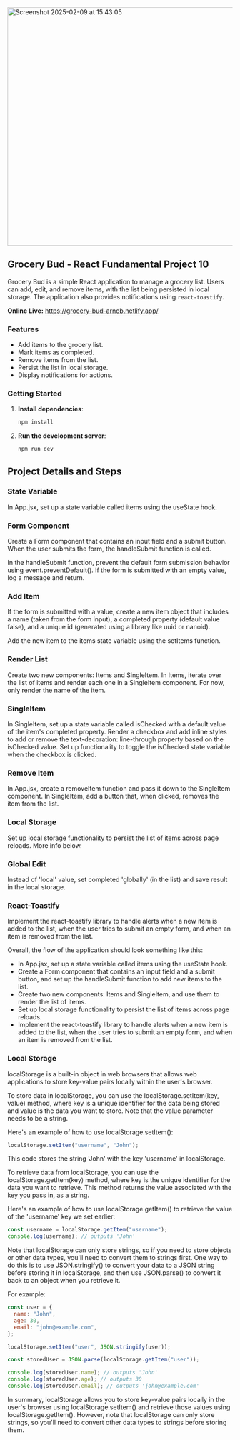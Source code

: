 
<img width="534" alt="Screenshot 2025-02-09 at 15 43 05" src="https://github.com/user-attachments/assets/b3e82528-8e1d-4838-a58c-4d7ae967e68f" />

## Grocery Bud - React Fundamental Project 10

Grocery Bud is a simple React application to manage a grocery list. Users can add, edit, and remove items, with the list being persisted in local storage. The application also provides notifications using `react-toastify`.

**Online Live:** https://grocery-bud-arnob.netlify.app/

### Features

- Add items to the grocery list.
- Mark items as completed.
- Remove items from the list.
- Persist the list in local storage.
- Display notifications for actions.

### Getting Started

1. **Install dependencies**:

   ```sh
   npm install
   ```

2. **Run the development server**:
   ```sh
   npm run dev
   ```

## Project Details and Steps

### State Variable

In App.jsx, set up a state variable called items using the useState hook.

### Form Component

Create a Form component that contains an input field and a submit button. When the user submits the form, the handleSubmit function is called.

In the handleSubmit function, prevent the default form submission behavior using event.preventDefault(). If the form is submitted with an empty value, log a message and return.

### Add Item

If the form is submitted with a value, create a new item object that includes a name (taken from the form input), a completed property (default value false), and a unique id (generated using a library like uuid or nanoid).

Add the new item to the items state variable using the setItems function.

### Render List

Create two new components: Items and SingleItem. In Items, iterate over the list of items and render each one in a SingleItem component. For now, only render the name of the item.

### SingleItem

In SingleItem, set up a state variable called isChecked with a default value of the item's completed property. Render a checkbox and add inline styles to add or remove the text-decoration: line-through property based on the isChecked value. Set up functionality to toggle the isChecked state variable when the checkbox is clicked.

### Remove Item

In App.jsx, create a removeItem function and pass it down to the SingleItem component. In SingleItem, add a button that, when clicked, removes the item from the list.

### Local Storage

Set up local storage functionality to persist the list of items across page reloads.
More info below.

### Global Edit

Instead of 'local' value, set completed 'globally' (in the list) and save result in the local storage.

### React-Toastify

Implement the react-toastify library to handle alerts when a new item is added to the list, when the user tries to submit an empty form, and when an item is removed from the list.

Overall, the flow of the application should look something like this:

- In App.jsx, set up a state variable called items using the useState hook.
- Create a Form component that contains an input field and a submit button, and set up the handleSubmit function to add new items to the list.
- Create two new components: Items and SingleItem, and use them to render the list of items.
- Set up local storage functionality to persist the list of items across page reloads.
- Implement the react-toastify library to handle alerts when a new item is added to the list, when the user tries to submit an empty form, and when an item is removed from the list.

### Local Storage

localStorage is a built-in object in web browsers that allows web applications to store key-value pairs locally within the user's browser.

To store data in localStorage, you can use the localStorage.setItem(key, value) method, where key is a unique identifier for the data being stored and value is the data you want to store. Note that the value parameter needs to be a string.

Here's an example of how to use localStorage.setItem():

```js
localStorage.setItem("username", "John");
```

This code stores the string 'John' with the key 'username' in localStorage.

To retrieve data from localStorage, you can use the localStorage.getItem(key) method, where key is the unique identifier for the data you want to retrieve. This method returns the value associated with the key you pass in, as a string.

Here's an example of how to use localStorage.getItem() to retrieve the value of the 'username' key we set earlier:

```js
const username = localStorage.getItem("username");
console.log(username); // outputs 'John'
```

Note that localStorage can only store strings, so if you need to store objects or other data types, you'll need to convert them to strings first. One way to do this is to use JSON.stringify() to convert your data to a JSON string before storing it in localStorage, and then use JSON.parse() to convert it back to an object when you retrieve it.

For example:

```js
const user = {
  name: "John",
  age: 30,
  email: "john@example.com",
};

localStorage.setItem("user", JSON.stringify(user));

const storedUser = JSON.parse(localStorage.getItem("user"));

console.log(storedUser.name); // outputs 'John'
console.log(storedUser.age); // outputs 30
console.log(storedUser.email); // outputs 'john@example.com'
```

In summary, localStorage allows you to store key-value pairs locally in the user's browser using localStorage.setItem() and retrieve those values using localStorage.getItem(). However, note that localStorage can only store strings, so you'll need to convert other data types to strings before storing them.
